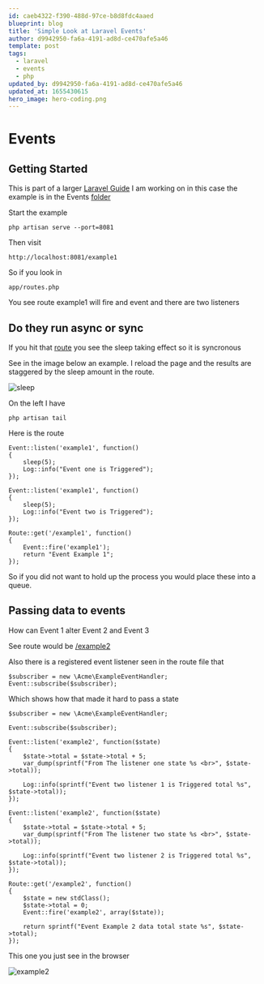 ```yaml
---
id: caeb4322-f390-488d-97ce-b8d8fdc4aaed
blueprint: blog
title: 'Simple Look at Laravel Events'
author: d9942950-fa6a-4191-ad8d-ce470afe5a46
template: post
tags:
  - laravel
  - events
  - php
updated_by: d9942950-fa6a-4191-ad8d-ce470afe5a46
updated_at: 1655430615
hero_image: hero-coding.png
---
```

# Events

## Getting Started

This is part of a larger [Laravel Guide](https://github.com/alnutile/laravel_guide/blob/master/index.md) I am working on in this case the example is in the Events [folder](https://github.com/alnutile/laravel_guide/tree/master/projects/events)

Start the example

~~~
php artisan serve --port=8081
~~~

Then visit 

~~~
http://localhost:8081/example1
~~~

So if you look in

~~~
app/routes.php
~~~

You see route example1 will fire and event and there are two listeners

## Do they run async or sync

If you hit that [route](http://localhost:8081/example1) you see the sleep taking effect so it is syncronous 

See in the image below an example. I reload the page and the results are staggered by the sleep amount in the route. 

![sleep](https://raw.githubusercontent.com/alnutile/laravel_guide/master/docs/img/events/events_delay.png)

On the left I have 
  
~~~
php artisan tail
~~~

Here is the route

~~~
Event::listen('example1', function()
{
	sleep(5);
	Log::info("Event one is Triggered");
});

Event::listen('example1', function()
{
	sleep(5);
	Log::info("Event two is Triggered");
});

Route::get('/example1', function()
{
	Event::fire('example1');
	return "Event Example 1";
});
~~~

So if you did not want to hold up the process you would place these into a queue.


## Passing data to events

How can Event 1 alter Event 2 and Event 3 

See route would be [/example2](http://localhost:8081/example2)

Also there is a registered event listener seen in the route file
that 

~~~
$subscriber = new \Acme\ExampleEventHandler;
Event::subscribe($subscriber);
~~~

Which shows how that made it hard to pass a state

~~~
$subscriber = new \Acme\ExampleEventHandler;

Event::subscribe($subscriber);

Event::listen('example2', function($state)
{
	$state->total = $state->total + 5;
	var_dump(sprintf("From The listener one state %s <br>", $state->total));

	Log::info(sprintf("Event two listener 1 is Triggered total %s", $state->total));
});

Event::listen('example2', function($state)
{
	$state->total = $state->total + 5;
	var_dump(sprintf("From The listener two state %s <br>", $state->total));

	Log::info(sprintf("Event two listener 2 is Triggered total %s", $state->total));
});

Route::get('/example2', function()
{
	$state = new stdClass();
	$state->total = 0;
	Event::fire('example2', array($state));

	return sprintf("Event Example 2 data total state %s", $state->total);
});
~~~

This one you just see in the browser 

![example2](https://raw.githubusercontent.com/alnutile/laravel_guide/master/docs/img/events/example2.png)